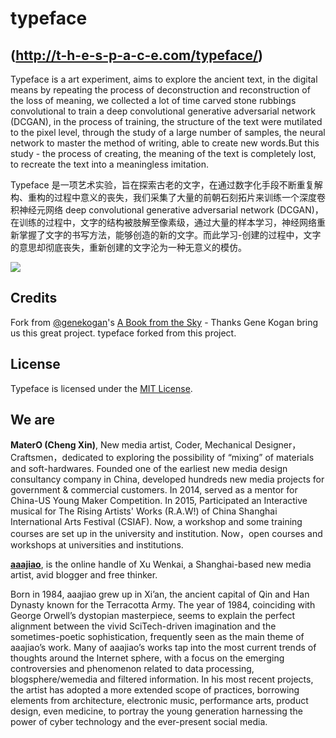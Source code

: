 # typeface
## (http://t-h-e-s-p-a-c-e.com/typeface/)

Typeface is a art experiment, aims to explore the ancient text, in the digital means by repeating the process of deconstruction and reconstruction of the loss of meaning, we collected a lot of time carved stone rubbings convolutional to train a deep convolutional generative adversarial network (DCGAN), in the process of training, the structure of the text were mutilated to the pixel level, through the study of a large number of samples, the neural network to master the method of writing, able to create new words.But this study - the process of creating, the meaning of the text is completely lost, to recreate the text into a meaningless imitation.

Typeface 是一项艺术实验，旨在探索古老的文字，在通过数字化手段不断重复解构、重构的过程中意义的丧失，我们采集了大量的前朝石刻拓片来训练一个深度卷积神经元网络 deep convolutional generative adversarial network (DCGAN)，在训练的过程中，文字的结构被肢解至像素级，通过大量的样本学习，神经网络重新掌握了文字的书写方法，能够创造的新的文字。而此学习-创建的过程中，文字的意思却彻底丧失，重新创建的文字沦为一种无意义的模仿。

![](15FPS.gif)

## Credits
Fork from [@genekogan](https://www.twitter.com/genekogan)'s [A Book from the Sky](http://www.genekogan.com/works/a-book-from-the-sky2.html) - Thanks Gene Kogan bring us this great project. typeface forked from this project.

## License
Typeface is licensed under the [MIT License](http://opensource.org/licenses/MIT).

## We are
<b>MaterO (Cheng Xin)</b>, New media artist, Coder, Mechanical Designer，Craftsmen，dedicated to exploring the possibility of “mixing” of materials and soft-hardwares. 
Founded one of the earliest new media design consultancy company in China, developed hundreds new media projects for government & commercial customers.
In 2014, served as a mentor for China-US Young Maker Competition. In 2015,  Participated an Interactive musical for The Rising Artists' Works (R.A.W!) of China Shanghai International Arts Festival (CSIAF). Now, a workshop and some training courses are set up in the university and institution. Now，open courses and workshops at universities and institutions.

<b>[aaajiao](http://eventstructure.com/)</b>, is the online handle of Xu Wenkai, a Shanghai-based new media artist, avid blogger and free thinker.

Born in 1984, aaajiao grew up in Xi’an, the ancient capital of Qin and Han Dynasty known for the Terracotta Army. The year of 1984, coinciding with George Orwell’s dystopian masterpiece, seems to explain the perfect alignment between the vivid SciTech-driven imagination and the sometimes-poetic sophistication, frequently seen as the main theme of aaajiao’s work. Many of aaajiao’s works tap into the most current trends of thoughts around the Internet sphere, with a focus on the emerging controversies and phenomenon related to data processing, blogsphere/wemedia and filtered information. In his most recent projects, the artist has adopted a more extended scope of practices, borrowing elements from architecture, electronic music, performance arts, product design, even medicine, to portray the young generation harnessing the power of cyber technology and the ever-present social media.

